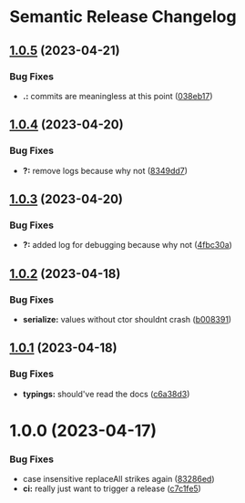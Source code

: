 # Semantic Release Changelog

## [1.0.5](https://github.com/tufcode/paketto/compare/v1.0.4...v1.0.5) (2023-04-21)


### Bug Fixes

* **.:** commits are meaningless at this point ([038eb17](https://github.com/tufcode/paketto/commit/038eb17b9027a84f065aa1119d0ccd721ac7813b))

## [1.0.4](https://github.com/tufcode/paketto/compare/v1.0.3...v1.0.4) (2023-04-20)


### Bug Fixes

* **?:** remove logs because why not ([8349dd7](https://github.com/tufcode/paketto/commit/8349dd76142fde0a4cbdeaaed211d542dbeeafea))

## [1.0.3](https://github.com/tufcode/paketto/compare/v1.0.2...v1.0.3) (2023-04-20)


### Bug Fixes

* **?:** added log for debugging because why not ([4fbc30a](https://github.com/tufcode/paketto/commit/4fbc30a6ca63e10949a6acfdc2e707e3c7c2a3a4))

## [1.0.2](https://github.com/tufcode/paketto/compare/v1.0.1...v1.0.2) (2023-04-18)


### Bug Fixes

* **serialize:** values without ctor shouldnt crash ([b008391](https://github.com/tufcode/paketto/commit/b008391537815bd5eb07bf3de689f821d0e3553b))

## [1.0.1](https://github.com/tufcode/paketto/compare/v1.0.0...v1.0.1) (2023-04-18)


### Bug Fixes

* **typings:** should've read the docs ([c6a38d3](https://github.com/tufcode/paketto/commit/c6a38d3b4eacd55c59fafba0ac7da98aedf14698))

# 1.0.0 (2023-04-17)


### Bug Fixes

* case insensitive replaceAll strikes again ([83286ed](https://github.com/tufcode/paketto/commit/83286ed5b4640117e7182bf0bdec861339b5ac5b))
* **ci:** really just want to trigger a release ([c7c1fe5](https://github.com/tufcode/paketto/commit/c7c1fe55f5c29ab1964c0d46a8228a2fd25f0a11))
